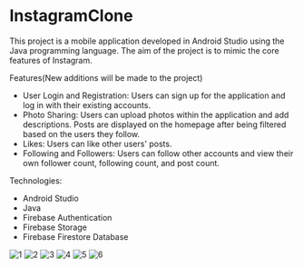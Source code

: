 # InstagramClone
This project is a mobile application developed in Android Studio using the Java programming language. The aim of the project is to mimic the core features of Instagram.

Features(New additions will be made to the project)
- User Login and Registration: Users can sign up for the application and log in with their existing accounts.
- Photo Sharing: Users can upload photos within the application and add descriptions. Posts are displayed on the homepage after being filtered based on the users they follow.
- Likes: Users can like other users' posts.
- Following and Followers: Users can follow other accounts and view their own follower count, following count, and post count.

Technologies:
- Android Studio
- Java
- Firebase Authentication
- Firebase Storage
- Firebase Firestore Database

![1](https://github.com/beyznur/InstagramClone/assets/111892780/b61aa3e8-21ea-4105-8ede-65c16daa27ba)
![2](https://github.com/beyznur/InstagramClone/assets/111892780/d44482ff-2ef9-4c34-bbd6-8ff3dd648c0a)
![3](https://github.com/beyznur/InstagramClone/assets/111892780/30cb174f-e2e3-4b7d-81f6-7a8a7e5436fa)
![4](https://github.com/beyznur/InstagramClone/assets/111892780/ba456770-43f2-43d1-be3d-794d83a02a29)
![5](https://github.com/beyznur/InstagramClone/assets/111892780/db4ff840-1e0c-40b9-beab-a3a19c1c7bc5)
![6](https://github.com/beyznur/InstagramClone/assets/111892780/29f9ad90-2a0d-426c-a938-90fe73e4d5e6)




